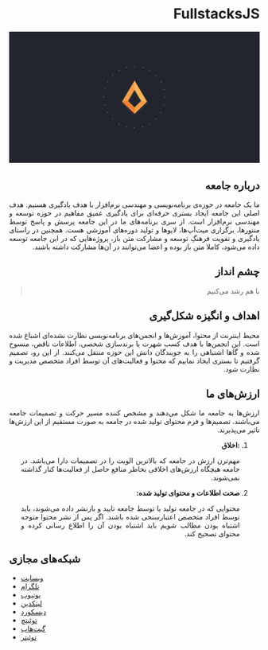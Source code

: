 <h1 lang="fa" dir="rtl" align="right">FullstacksJS</h1>

![Header](./assets/header.png)


<h2 lang="fa" dir="rtl" align="right">درباره جامعه</h2>
<p lang="fa" dir="rtl" align="justify">
ما یک جامعه در حوزه‌ی برنامه‌نویسی و مهندسی نرم‌افزار با هدف یادگیری هستیم.
هدف اصلی این جامعه ایجاد بستری حرفه‌ای برای یادگیری عمیق مفاهیم در حوزه توسعه و مهندسی نرم‌افزار است.
از سری برنامه‌های ما در این جامعه پرسش و پاسخ توسط منتورها، برگزاری میت‌آپ‌ها، لایوها و تولید دوره‌های آموزشی هست.
همچنین در راستای یادگیری و تقویت فرهنگِ توسعه و مشارکت متن‌ باز،‌ پروژه‌هایی که در این جامعه توسعه داده می‌شود، کاملا متن باز بوده و اعضا می‌توانند در آن‌ها مشارکت داشته باشند.
</p>

<h2 lang="fa" dir="rtl" align="right">چشم انداز</h2>
<blockquote lang="fa" dir="rtl">با هم رشد می‌کنیم</blockquote>

<h2 lang="fa" dir="rtl" align="right">اهداف و انگیزه شکل‌گیری</h2>
<p lang="fa" dir="rtl" align="justify">
محیط اینترنت از محتوا، آموزش‌ها و انجمن‌های برنامه‌نویسی نظارت نشده‌ای اشباع شده است.
این انجمن‌ها با هدف کسب شهرت یا برندسازی شخصی، اطلاعات ناقص، منسوخ شده و گاها اشتباهی را به جویندگان دانش این حوزه منتقل می‌کنند.
از این رو، تصمیم گرفتیم تا بستری ایجاد نماییم که محتوا و فعالیت‌های آن توسط افراد متخصص مدیریت و نظارت شود.
</p>

<h2 lang="fa" dir="rtl" align="right">ارزش‌های ما</h2>
<p lang="fa" dir="rtl" align="justify">
ارزش‌ها به جامعه ما شکل می‌دهند و مشخص کننده مسیر حرکت و تصمیمات جامعه می‌باشند.
تصمیم‌ها و فرم محتوای تولید شده در جامعه به صورت مستقیم از این ارزش‌ها تاثیر می‌پذیرند.

<ol dir="rtl">
  <li>
    <strong>:اخلاق</strong>
    <p align="justify">مهم‌ترن ارزش در جامعه که بالاترین الویت را در تصمیمات دارا می‌باشد. در جامعه هیچگاه ارزش‌های اخلاقی بخاطر منافع حاصل از فعالیت‌ها کنار گذاشته نمی‌شوند.</p>
  </li>
  <li>
    <strong>صحت اطلاعات و محتوای تولید شده:</strong>
    <p align="justify">محتوایی که در جامعه تولید یا توسط جامعه تایید و بازنشر داده می‌شوند، باید توسط افراد متخصص اعتبارسنجی شده باشند. اگر پس از نشر محتوا متوجه اشتباه بودن مطالب شویم باید اشتباه بودن آن را اطلاع رسانی کرده و محتوای تصحیح کند.</p>
  </li>
</ol>

</p>

## شبکه‌های مجازی

- [وبسایت](https://fullstacksjs.com)
- [تلگرام](https://t.me/fullstacks)
- [یوتیوب](https://youtube.com/@FullstacksJS)
- [لینکدین](https://linkedin.com/company/fullstacksjs/)
- [دیسکورد](https://kutt.it/fsk-discord)
- [توئیتچ](https://twitch.tv/fullstacksjs)
- [گیت‌هاب](https://github.com/fullstacksjs)
- [توئیتر](https://twitter.com/fullstacksjs)

